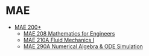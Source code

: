 # MAE
* [MAE 200+](/MAE/MAE200+/README.md)
  * [MAE 208 Mathematics for Engineers](/MAE/MAE200+/MAE208.md)
  * [MAE 210A Fluid Mechanics I](/MAE/MAE200+/MAE210A.md)
  * [MAE 290A Numerical Algebra & ODE Simulation](/MAE/MAE200+/MAE290A.md)
